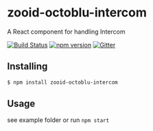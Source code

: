 # zooid-octoblu-intercom

A React component for handling Intercom

[![Build Status](https://travis-ci.org/octoblu/zooid-octoblu-intercom.svg?branch=master)](https://travis-ci.org/octoblu/zooid-octoblu-intercom)
[![npm version](https://badge.fury.io/js/zooid-octoblu-intercom.svg)](http://badge.fury.io/js/zooid-octoblu-intercom)
[![Gitter](https://badges.gitter.im/octoblu/help.svg)](https://gitter.im/octoblu/help)

## Installing

```bash
$ npm install zooid-octoblu-intercom
```

## Usage

see example folder or run `npm start`
